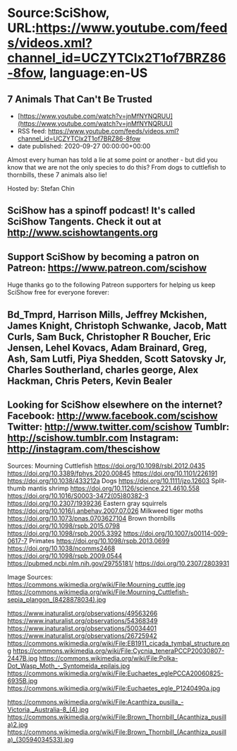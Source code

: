 # Source:SciShow, URL:https://www.youtube.com/feeds/videos.xml?channel_id=UCZYTClx2T1of7BRZ86-8fow, language:en-US

## 7 Animals That Can't Be Trusted
 - [https://www.youtube.com/watch?v=jnMfNYNQRUU](https://www.youtube.com/watch?v=jnMfNYNQRUU)
 - RSS feed: https://www.youtube.com/feeds/videos.xml?channel_id=UCZYTClx2T1of7BRZ86-8fow
 - date published: 2020-09-27 00:00:00+00:00

Almost every human has told a lie at some point or another - but did you know that we are not the only species to do this? From dogs to cuttlefish to thornbills, these 7 animals also lie!

Hosted by: Stefan Chin

SciShow has a spinoff podcast! It's called SciShow Tangents. Check it out at http://www.scishowtangents.org
----------
Support SciShow by becoming a patron on Patreon: https://www.patreon.com/scishow
----------
Huge thanks go to the following Patreon supporters for helping us keep SciShow free for everyone forever:

Bd_Tmprd, Harrison Mills, Jeffrey Mckishen, James Knight, Christoph Schwanke, Jacob, Matt Curls, Sam Buck, Christopher R Boucher, Eric Jensen, Lehel Kovacs, Adam Brainard, Greg, Ash, Sam Lutfi, Piya Shedden, Scott Satovsky Jr, Charles Southerland, charles george, Alex Hackman, Chris Peters, Kevin Bealer
----------
Looking for SciShow elsewhere on the internet?
Facebook: http://www.facebook.com/scishow
Twitter: http://www.twitter.com/scishow
Tumblr: http://scishow.tumblr.com
Instagram: http://instagram.com/thescishow
----------
Sources:
Mourning Cuttlefish
https://doi.org/10.1098/rsbl.2012.0435
https://doi.org/10.3389/fphys.2020.00845 
https://doi.org/10.1101/226191
https://doi.org/10.1038/433212a
Dogs
https://doi.org/10.1111/jzo.12603
Split-thumb mantis shrimp
https://doi.org/10.1126/science.221.4610.558 
https://doi.org/10.1016/S0003-3472(05)80382-3 
https://doi.org/10.2307/1939236 
Eastern gray squirrels
https://doi.org/10.1016/j.anbehav.2007.07.026 
Milkweed tiger moths
https://doi.org/10.1073/pnas.0703627104 
Brown thornbills
https://doi.org/10.1098/rspb.2015.0798
https://doi.org/10.1098/rspb.2005.3392 
https://doi.org/10.1007/s00114-009-0617-7 
Primates
https://doi.org/10.1098/rspb.2013.0699 
https://doi.org/10.1038/ncomms2468
https://doi.org/10.1098/rspb.2009.0544
https://pubmed.ncbi.nlm.nih.gov/29755181/
https://doi.org/10.2307/2803931

Image Sources:
https://commons.wikimedia.org/wiki/File:Mourning_cuttle.jpg
https://commons.wikimedia.org/wiki/File:Mourning_Cuttlefish-sepia_plangon_(8428878034).jpg

https://www.inaturalist.org/observations/49563266
https://www.inaturalist.org/observations/54368349
https://www.inaturalist.org/observations/50034401
https://www.inaturalist.org/observations/26725942
https://commons.wikimedia.org/wiki/File:EB1911_cicada_tymbal_structure.png
https://commons.wikimedia.org/wiki/File:Cycnia_teneraPCCP20030807-2447B.jpg
https://commons.wikimedia.org/wiki/File:Polka-Dot_Wasp_Moth_-_Syntomeida_epilais.jpg
https://commons.wikimedia.org/wiki/File:Euchaetes_eglePCCA20060825-6935B.jpg
https://commons.wikimedia.org/wiki/File:Euchaetes_egle_P1240490a.jpg

https://commons.wikimedia.org/wiki/File:Acanthiza_pusilla_-Victoria,_Australia-8_(4).jpg
https://commons.wikimedia.org/wiki/File:Brown_Thornbill_(Acanthiza_pusilla)2.jpg
https://commons.wikimedia.org/wiki/File:Brown_Thornbill_(Acanthiza_pusilla)_(30594034533).jpg

